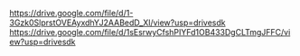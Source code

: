 https://drive.google.com/file/d/1-3Gzk0SlprstOVEAyxdhYJ2AABedD_Xl/view?usp=drivesdk
https://drive.google.com/file/d/1sEsrwyCfshPIYFd1OB433DgCLTmgJFFC/view?usp=drivesdk
